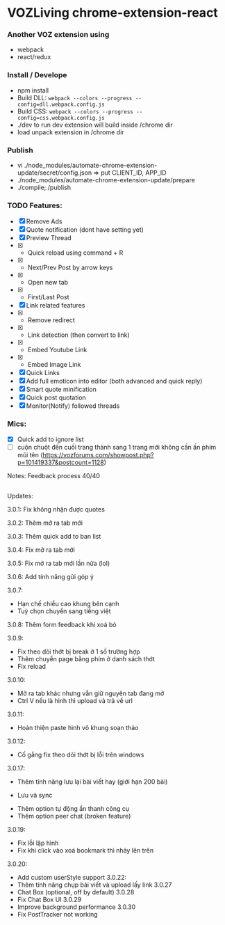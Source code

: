 # VOZLiving chrome-extension-react
### Another VOZ extension using
- webpack
- react/redux

### Install / Develope
- npm install
- Build DLL: `webpack --colors --progress --config=dll.webpack.config.js `
- Build CSS: `webpack --colors --progress --config=css.webpack.config.js`
- ./dev to run dev extension will build inside /chrome dir
- load unpack extension in /chrome dir

### Publish
- vi ./node_modules/automate-chrome-extension-update/secret/config.json => put CLIENT_ID, APP_ID
- ./node_modules/automate-chrome-extension-update/prepare 
- ./compile;./publish

### TODO Features:
- [X] Remove Ads
- [X] Quote notification (dont have setting yet)
- [X] Preview Thread
- [x] +   Quick reload using command + R
- [x] +   Next/Prev Post by arrow keys
- [x] +   Open new tab
- [x] +   First/Last Post
- [x] Link related features
- [x] +   Remove redirect
- [x] +   Link detection (then convert to link)
- [x] +   Embed Youtube Link
- [x] +   Embed Image Link
- [x] Quick Links
- [x] Add full emoticon into editor (both advanced and quick reply)
- [x] Smart quote minification
- [x] Quick post quotation
- [x] Monitor(Notify) followed threads

### Mics:
- [x] Quick add to ignore list
- [ ] cuộn chuột đến cuối trang thành sang 1 trang mới không cần ấn phím mũi tên (https://vozforums.com/showpost.php?p=101419337&postcount=1128)

Notes: Feedback process 40/40

##
Updates:

3.0.1: Fix không nhận được quotes

3.0.2: Thêm mở ra tab mới 

3.0.3: Thêm quick add to ban list

3.0.4: Fix mở ra tab mới

3.0.5: Fix mở ra tab mới lần nữa (lol)

3.0.6: Add tính năng gửi góp ý

3.0.7: 

- Hạn chế chiều cao khung bên cạnh
- Tuỳ chọn chuyển sang tiếng việt

3.0.8: Thêm form feedback khi xoá bỏ 

3.0.9: 

- Fix theo dõi thớt bị break ở 1 số trường hợp
- Thêm chuyển page bằng phím ở danh sách thớt
- Fix reload

3.0.10: 

- Mở ra tab khác nhưng vẫn giữ nguyên tab đang mở
- Ctrl V nếu là hình thì upload và trả về url

3.0.11:

- Hoàn thiện paste hình vô khung soạn thảo

3.0.12:

- Cố gắng fix theo dõi thớt bị lỗi trên windows

3.0.17:
- Thêm tính năng lưu lại bài viết hay (giới hạn 200 bài)
+ Lưu và sync
- Thêm option tự động ẩn thanh công cụ
- Thêm option peer chat (broken feature)

3.0.19: 
- Fix lỗi lặp hình
- Fix khi click vào xoá bookmark thì nhảy lên trên

3.0.20: 
- Add custom userStyle support
3.0.22: 
- Thêm tính năng chụp bài viết và upload lấy link
3.0.27
- Chat Box (optional, off by default)
3.0.28
- Fix Chat Box UI
3.0.29 
- Improve background performance
3.0.30
- Fix PostTracker not working